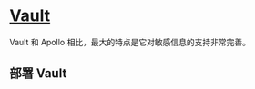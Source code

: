 # [Vault](https://github.com/hashicorp/vault)

Vault 和 Apollo 相比，最大的特点是它对敏感信息的支持非常完善。

## 部署 Vault




